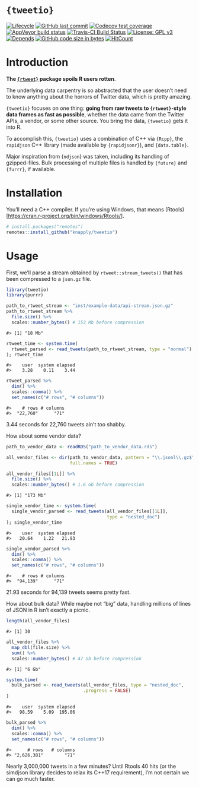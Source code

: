 
<!-- README.Rmd generates README.md. -->

# `{tweetio}`

<!-- badges: start -->

[![Lifecycle](https://img.shields.io/badge/lifecycle-experimental-orange.svg)](https://www.tidyverse.org/lifecycle/#experimental)
[![GitHub last
commit](https://img.shields.io/github/last-commit/knapply/tweetio.svg)](https://github.com/knapply/tweetio/commits/master)
[![Codecov test
coverage](https://codecov.io/gh/knapply/tweetio/branch/master/graph/badge.svg)](https://codecov.io/gh/knapply/tweetio?branch=master)
[![AppVeyor build
status](https://ci.appveyor.com/api/projects/status/github/knapply/tweetio?branch=master&svg=true)](https://ci.appveyor.com/project/knapply/tweetio)
[![Travis-CI Build
Status](https://travis-ci.org/knapply/tweetio.svg?branch=master)](https://travis-ci.org/knapply/tweetio)
[![License: GPL
v3](https://img.shields.io/badge/License-GPLv3-blue.svg)](https://www.gnu.org/licenses/gpl-3.0)
[![Depends](https://img.shields.io/badge/Depends-GNU_R%3E=3.6-blue.svg)](https://www.r-project.org/)
[![GitHub code size in
bytes](https://img.shields.io/github/languages/code-size/knapply/tweetio.svg)](https://github.com/knapply/tweetio)
[![HitCount](http://hits.dwyl.io/knapply/tweetio.svg)](http://hits.dwyl.io/knapply/tweetio)
<!-- badges: end -->

# Introduction

**The [`{rtweet}`](https://rtweet.info/) package spoils R users
rotten**.

The underlying data carpentry is so abstracted that the user doesn’t
need to know anything about the horrors of Twitter data, which is pretty
amazing.

`{tweetio}` focuses on one thing: **going from raw tweets to
`{rtweet}`-style data frames as fast as possible**, whether the data
came from the Twitter APIs, a vendor, or some other source. You bring
the data, `{tweetio}` gets it into R.

To accomplish this, `{tweetio}` uses a combination of C++ via `{Rcpp}`,
the `rapidjson` C++ library (made available by `{rapidjsonr}`), and
`{data.table}`.

Major inspiration from {`ndjson`} was taken, including its handling of
gzipped-files. Bulk processing of multiple files is handled by
`{future}` and `{furrr}`, if available.

# Installation

You’ll need a C++ compiler. If you’re using Windows, that means
(Rtools)\[<https://cran.r-project.org/bin/windows/Rtools/>\].

``` r
# install.packages("remotes")
remotes::install_github("knapply/tweetio")
```

# Usage

First, we’ll parse a stream obtained by `rtweet::stream_tweets()` that
has been compressed to a `json.gz` file.

``` r
library(tweetio)
library(purrr)

path_to_rtweet_stream <- "inst/example-data/api-stream.json.gz"
path_to_rtweet_stream %>%
  file.size() %>% 
  scales::number_bytes() # 153 Mb before compression
```

    #> [1] "18 Mb"

``` r
rtweet_time <- system.time(
  rtweet_parsed <- read_tweets(path_to_rtweet_stream, type = "normal")
); rtweet_time
```

    #>    user  system elapsed 
    #>    3.28    0.11    3.44

``` r
rtweet_parsed %>% 
  dim() %>% 
  scales::comma() %>% 
  set_names(c("# rows", "# columns"))
```

    #>    # rows # columns 
    #>  "22,760"      "71"

3.44 seconds for 22,760 tweets ain’t too shabby.

How about some vendor data?

``` r
path_to_vendor_data <- readRDS("path_to_vendor_data.rds")

all_vendor_files <- dir(path_to_vendor_data, pattern = "\\.jsonl\\.gz$",
                        full.names = TRUE)

all_vendor_files[[1L]] %>% 
  file.size() %>% 
  scales::number_bytes() # 1.6 Gb before compression
```

    #> [1] "173 Mb"

``` r
single_vendor_time <- system.time(
  single_vendor_parsed <- read_tweets(all_vendor_files[[1L]], 
                                      type = "nested_doc")
); single_vendor_time
```

    #>    user  system elapsed 
    #>   20.64    1.22   21.93

``` r
single_vendor_parsed %>% 
  dim() %>% 
  scales::comma() %>% 
  set_names(c("# rows", "# columns"))
```

    #>    # rows # columns 
    #>  "94,139"      "71"

21.93 seconds for 94,139 tweets seems pretty fast.

How about bulk data? While maybe not “big” data, handling millions of
lines of JSON in R isn’t exactly a picnic.

``` r
length(all_vendor_files)
```

    #> [1] 30

``` r
all_vendor_files %>% 
  map_dbl(file.size) %>% 
  sum() %>% 
  scales::number_bytes() # 47 Gb before compression
```

    #> [1] "6 Gb"

``` r
system.time(
  bulk_parsed <- read_tweets(all_vendor_files, type = "nested_doc", 
                             .progress = FALSE)
)
```

    #>    user  system elapsed 
    #>   98.59    5.09  195.06

``` r
bulk_parsed %>% 
  dim() %>% 
  scales::comma() %>% 
  set_names(c("# rows", "# columns"))
```

    #>      # rows   # columns 
    #> "2,626,381"        "71"

Nearly 3,000,000 tweets in a few minutes? Until Rtools 40 hits (or the
simdjson library decides to relax its C++17 requirement), I’m not
certain we can go much faster.
